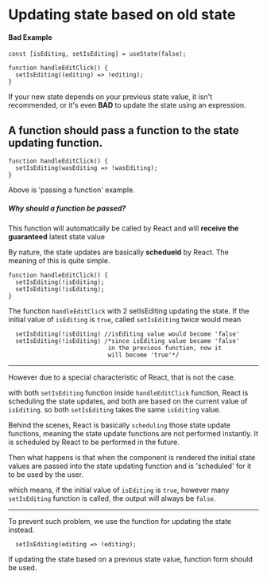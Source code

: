 # Updating state based on old state

#### Bad Example
```JSX
const [isEditing, setIsEditing] = useState(false);

function handleEditClick() {
  setIsEditing((editing) => !editing);
}
```

  If your new state depends on your previous state value, it isn't recommended, or it's even **BAD** to update the state using an expression.

  ## A function should pass a function to the state updating function.


```JSX
function handleEditClick() {
  setIsEditing(wasEditing => !wasEditing);
}
```

  Above is 'passing a function' example.


##### Why should a function be passed?

  This function will automatically be called by React and will **receive the guaranteed** latest state value

  By nature, the state updates are basically **schedueld** by React.
  The meaning of this is quite simple.

```JSX
function handleEditClick() {
  setIsEditing(!isEditing);
  setIsEditing(!isEditing);
}
```

  The function `handleEditClick` with 2 setIsEditing updating the state.
  If the initial value of `isEditing` is `true`, called `setIsEditing` twice would mean

```JSX
  setIsEditing(!isEditing) //isEditing value would become 'false'
  setIsEditing(!isEditing) /*since isEditing value became 'false' 
                            in the previous function, now it 
                            will become 'true'*/
```
-----

  However due to a special characteristic of React, that is not the case.

  with both `setIsEditing` function inside `handleEditClick` function, React is scheduling the state updates, and both are based on the current value of `isEditing`.
  so both `setIsEditing` takes the same `isEditing` value.

  Behind the scenes, React is basically `scheduling` those state update functions, 
  meaning the state update functions are not performed instantly.
  It is scheduled by React to be performed in the future.

  Then what happens is that when the component is rendered the initial state values are passed into the state updating function and is 'scheduled' for it to be used by the user.

  which means, if the initial value of `isEditing` is `true`, however many `setIsEditing` function is called, the output will always be `false`.

-----

To prevent such problem, we use the function for updating the state instead.
```JSX
  setIsEditing(editing => !editing);
```
If updating the state based on a previous state value, function form should be used.
  